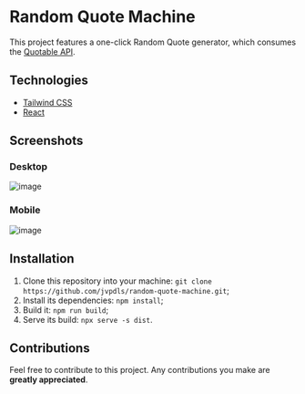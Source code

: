# Random Quote Machine

This project features a one-click Random Quote generator, which consumes the [Quotable API](https://github.com/lukePeavey/quotable).

## Technologies

- [Tailwind CSS](https://tailwindcss.com/)
- [React](https://react.dev/)

## Screenshots

### Desktop
![image](https://github.com/jvpdls/random-quote-machine/assets/32807182/262b2c2e-4f82-4ca8-80ed-ebf016c94e82)

### Mobile
![image](https://github.com/jvpdls/random-quote-machine/assets/32807182/9d98afd4-91a7-424d-9607-aa01f491527e)

## Installation

1. Clone this repository into your machine: `git clone https://github.com/jvpdls/random-quote-machine.git`;
2. Install its dependencies: `npm install`;
3. Build it: `npm run build`;
4. Serve its build: `npx serve -s dist`.

## Contributions

Feel free to contribute to this project. Any contributions you make are **greatly appreciated**.
